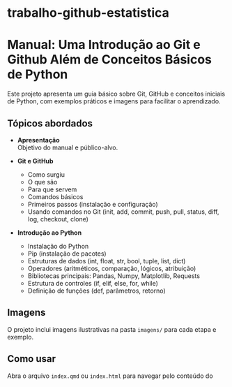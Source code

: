 # trabalho-github-estatistica
# Manual: Uma Introdução ao Git e Github Além de Conceitos Básicos de Python

Este projeto apresenta um guia básico sobre Git, GitHub e conceitos iniciais de Python, com exemplos práticos e imagens para facilitar o aprendizado.

## Tópicos abordados

- **Apresentação**  
  Objetivo do manual e público-alvo.

- **Git e GitHub**
  - Como surgiu
  - O que são
  - Para que servem
  - Comandos básicos
  - Primeiros passos (instalação e configuração)
  - Usando comandos no Git (init, add, commit, push, pull, status, diff, log, checkout, clone)

- **Introdução ao Python**
  - Instalação do Python
  - Pip (instalação de pacotes)
  - Estruturas de dados (int, float, str, bool, tuple, list, dict)
  - Operadores (aritméticos, comparação, lógicos, atribuição)
  - Bibliotecas principais: Pandas, Numpy, Matplotlib, Requests
  - Estrutura de controles (if, elif, else, for, while)
  - Definição de funções (def, parâmetros, retorno)

## Imagens

O projeto inclui imagens ilustrativas na pasta `imagens/` para cada etapa e exemplo.

## Como usar

Abra o arquivo `index.qmd` ou `index.html` para navegar pelo conteúdo do